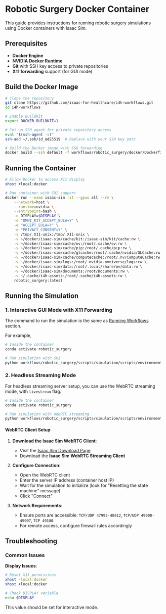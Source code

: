 # Robotic Surgery Docker Container

This guide provides instructions for running robotic surgery simulations using Docker containers with Isaac Sim.

## Prerequisites

- **Docker Engine**
- **NVIDIA Docker Runtime**
- **Git** with SSH key access to private repositories
- **X11 forwarding** support (for GUI mode)

## Build the Docker Image

```sh
# Clone the repository
git clone https://github.com/isaac-for-healthcare/i4h-workflows.git
cd i4h-workflows

# Enable BuildKit
export DOCKER_BUILDKIT=1

# Set up SSH agent for private repository access
eval "$(ssh-agent -s)"
ssh-add ~/.ssh/id_ed25519  # Replace with your SSH key path

# Build the Docker image with SSH forwarding
docker build --ssh default -f workflows/robotic_surgery/docker/Dockerfile -t robotic_surgery:latest .
```

## Running the Container

```sh
# Allow Docker to access X11 display
xhost +local:docker

# Run container with GUI support
docker run --name isaac-sim -it --gpus all --rm \
    --network=host \
    --runtime=nvidia \
    --entrypoint=bash \
    -e DISPLAY=$DISPLAY \
    -e "OMNI_KIT_ACCEPT_EULA=Y" \
    -e "ACCEPT_EULA=Y" \
    -e "PRIVACY_CONSENT=Y" \
    -v /tmp/.X11-unix:/tmp/.X11-unix \
    -v ~/docker/isaac-sim/cache/kit:/isaac-sim/kit/cache:rw \
    -v ~/docker/isaac-sim/cache/ov:/root/.cache/ov:rw \
    -v ~/docker/isaac-sim/cache/pip:/root/.cache/pip:rw \
    -v ~/docker/isaac-sim/cache/glcache:/root/.cache/nvidia/GLCache:rw \
    -v ~/docker/isaac-sim/cache/computecache:/root/.nv/ComputeCache:rw \
    -v ~/docker/isaac-sim/logs:/root/.nvidia-omniverse/logs:rw \
    -v ~/docker/isaac-sim/data:/root/.local/share/ov/data:rw \
    -v ~/docker/isaac-sim/documents:/root/Documents:rw \
    -v ~/.cache/i4h-assets:/root/.cache/i4h-assets:rw \
    robotic_surgery:latest
```

## Running the Simulation

### 1. Interactive GUI Mode with X11 Forwarding

The command to run the simulation is the same as [Running Workflows](../README.md#-running-workflows) section.

For example,

```bash
# Inside the container
conda activate robotic_surgery

# Run simulation with GUI
python workflows/robotic_surgery/scripts/simulation/scripts/environments/state_machine/reach_psm_sm.py
```

### 2. Headless Streaming Mode

For headless streaming server setup, you can use the WebRTC streaming mode, with `livestream` flag.

```bash
# Inside the container
conda activate robotic_surgery

# Run simulation with WebRTC streaming
python workflows/robotic_surgery/scripts/simulation/scripts/environments/state_machine/reach_psm_sm.py --livestream 2
```

#### WebRTC Client Setup

1. **Download the Isaac Sim WebRTC Client**:
   - Visit the [Isaac Sim Download Page](https://docs.isaacsim.omniverse.nvidia.com/4.5.0/installation/download.html)
   - Download the **Isaac Sim WebRTC Streaming Client**

2. **Configure Connection**:
   - Open the WebRTC client
   - Enter the server IP address (container host IP)
   - Wait for the simulation to initialize (look for "Resetting the state machine" message)
   - Click "Connect"

3. **Network Requirements**:
   - Ensure ports are accessible: `TCP/UDP 47995-48012`, `TCP/UDP 49000-49007`, `TCP 49100`
   - For remote access, configure firewall rules accordingly

## Troubleshooting

### Common Issues

**Display Issues**:
```bash
# Reset X11 permissions
xhost -local:docker
xhost +local:docker

# Check DISPLAY variable
echo $DISPLAY
```
This value should be set for interactive mode.
